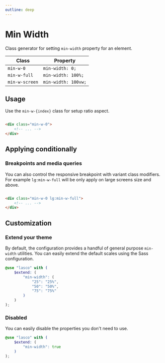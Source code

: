 ```yaml
---
outline: deep
---
```


# Min Width

Class generator for setting `min-width` property for an element.

| Class          | Property            |
|----------------|---------------------|
| `min-w-0`      | `min-width: 0;`     |
| `min-w-full`   | `min-width: 100%;`  |
| `min-w-screen` | `min-width: 100vw;` |

## Usage

Use the `min-w-{index}` class for setup ratio aspect.

```html

<div class="min-w-0">
    <!-- ... -->
</div>
```

## Applying conditionally

### Breakpoints and media queries

You can also control the responsive breakpoint with variant class modifiers. For example `lg:min-w-full` will be only
apply on large screens size and above.

```html

<div class="min-w-0 lg:min-w-full">
    <!-- ... -->
</div>
```

## Customization

### Extend your theme

By default, the configuration provides a handful of general purpose `min-width` utilities. You can easily extend the
default scales using the Sass configuration.

```scss
@use "lasco" with (
    $extend: (
        "min-width": (
            "25": "25%",
            "50": "50%",
            "75": "75%"
        )
    )
);
```

### Disabled

You can easily disable the properties you don't need to use.

```scss
@use "lasco" with (
    $extend: (
        "min-width": true
    )
);
```
